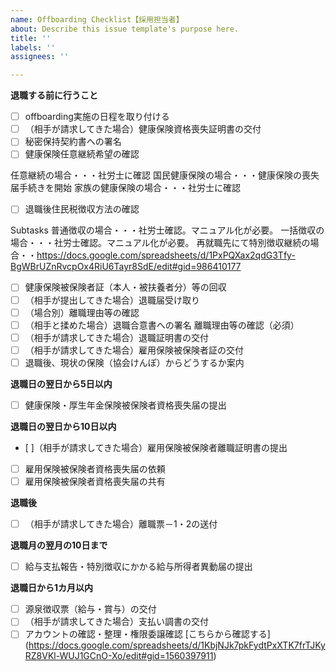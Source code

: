 ```yaml
---
name: Offboarding Checklist【採用担当者】
about: Describe this issue template's purpose here.
title: ''
labels: ''
assignees: ''

---
```


**退職する前に行うこと**
- [ ] offboarding実施の日程を取り付ける
- [ ] （相手が請求してきた場合）健康保険資格喪失証明書の交付
- [ ] 秘密保持契約書への署名
- [ ]  健康保険任意継続希望の確認

任意継続の場合・・・社労士に確認
国民健康保険の場合・・・健康保険の喪失届手続きを開始
家族の健康保険の場合・・・社労士に確認

- [ ]  退職後住民税徴収方法の確認

Subtasks
普通徴収の場合・・・社労士確認。マニュアル化が必要。
一括徴収の場合・・・社労士確認。マニュアル化が必要。
再就職先にて特別徴収継続の場合・・https://docs.google.com/spreadsheets/d/1PxPQXax2qdG3Tfy-BgWBrUZnRvcpOx4RiU6Tayr8SdE/edit#gid=986410177

- [ ]  健康保険被保険者証（本人・被扶養者分）等の回収
- [ ] （相手が提出してきた場合）退職届受け取り
- [ ] （場合別）離職理由等の確認
- [ ] （相手と揉めた場合）退職合意書への署名
離職理由等の確認（必須）
- [ ] （相手が請求してきた場合）退職証明書の交付
- [ ] （相手が請求してきた場合）雇用保険被保険者証の交付
- [ ] 退職後、現状の保険（協会けんぽ）からどうするか案内

**退職日の翌日から5日以内**
- [ ] 健康保険・厚生年金保険被保険者資格喪失届の提出

**退職日の翌日から10日以内**
- [ ]（相手が請求してきた場合）雇用保険被保険者離職証明書の提出
- [ ] 雇用保険被保険者資格喪失届の依頼
- [ ] 雇用保険被保険者資格喪失届の共有

**退職後**
- [ ] （相手が請求してきた場合）離職票－1・2の送付

**退職月の翌月の10日まで**
- [ ]  給与支払報告・特別徴収にかかる給与所得者異動届の提出

**退職日から1カ月以内**
- [ ]  源泉徴収票（給与・賞与）の交付
- [ ] （相手が請求してきた場合）支払い調書の交付
- [ ] アカウントの確認・整理・権限委譲確認 [こちらから確認する] (https://docs.google.com/spreadsheets/d/1KbjNJk7pkFydtPxXTK7frTJKyRZ8VKl-WUJ1GCnO-Xo/edit#gid=1560397911)
